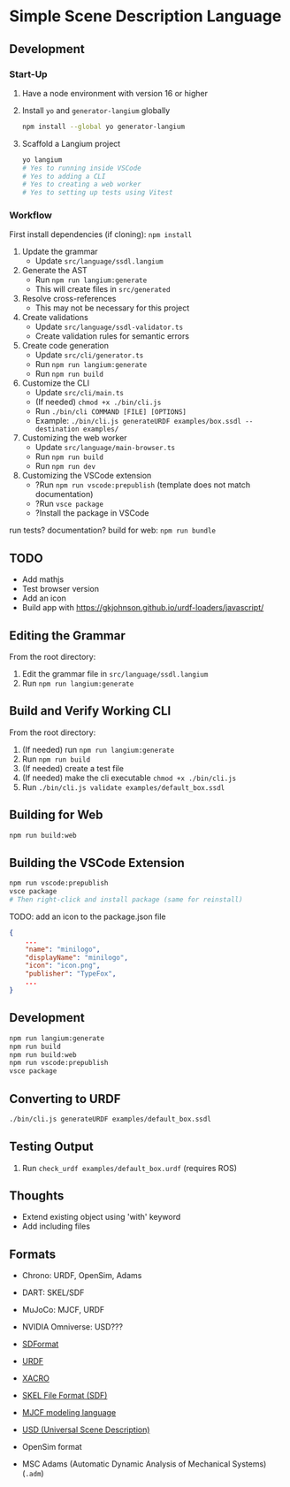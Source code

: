 # Simple Scene Description Language

## Development

### Start-Up

1. Have a node environment with version 16 or higher
2. Install `yo` and `generator-langium` globally

    ```bash
    npm install --global yo generator-langium
    ```

3. Scaffold a Langium project

    ```bash
    yo langium
    # Yes to running inside VSCode
    # Yes to adding a CLI
    # Yes to creating a web worker
    # Yes to setting up tests using Vitest
    ```

### Workflow

First install dependencies (if cloning): `npm install`

1. Update the grammar
    - Update `src/language/ssdl.langium`
2. Generate the AST
    - Run `npm run langium:generate`
    - This will create files in `src/generated`
3. Resolve cross-references
    - This may not be necessary for this project
4. Create validations
    - Update `src/language/ssdl-validator.ts`
    - Create validation rules for semantic errors
5. Create code generation
    - Update `src/cli/generator.ts`
    - Run `npm run langium:generate`
    - Run `npm run build`
6. Customize the CLI
    - Update `src/cli/main.ts`
    - (If needed) `chmod +x ./bin/cli.js`
    - Run `./bin/cli COMMAND [FILE] [OPTIONS]`
    - Example: `./bin/cli.js generateURDF examples/box.ssdl --destination examples/`
7. Customizing the web worker
    - Update `src/language/main-browser.ts`
    - Run `npm run build`
    - Run `npm run dev`
8. Customizing the VSCode extension
    - ?Run `npm run vscode:prepublish` (template does not match documentation)
    - ?Run `vsce package`
    - ?Install the package in VSCode

run tests?
documentation?
build for web: `npm run bundle`











## TODO

- Add mathjs
- Test browser version
- Add an icon
- Build app with https://gkjohnson.github.io/urdf-loaders/javascript/

## Editing the Grammar

From the root directory:

1. Edit the grammar file in `src/language/ssdl.langium`
2. Run `npm run langium:generate`

## Build and Verify Working CLI

From the root directory:

1. (If needed) run `npm run langium:generate`
2. Run `npm run build`
3. (If needed) create a test file
4. (If needed) make the cli executable `chmod +x ./bin/cli.js`
5. Run `./bin/cli.js validate examples/default_box.ssdl`

## Building for Web

```bash
npm run build:web
```

## Building the VSCode Extension

```bash
npm run vscode:prepublish
vsce package
# Then right-click and install package (same for reinstall)
```

TODO: add an icon to the package.json file

```json
{
    ...
    "name": "minilogo",
    "displayName": "minilogo",
    "icon": "icon.png",
    "publisher": "TypeFox",
    ...
}
```

## Development

```bash
npm run langium:generate
npm run build
npm run build:web
npm run vscode:prepublish
vsce package
```

## Converting to URDF

```bash
./bin/cli.js generateURDF examples/default_box.ssdl
```

## Testing Output

1. Run `check_urdf examples/default_box.urdf` (requires ROS)

## Thoughts

- Extend existing object using 'with' keyword
- Add including files

## Formats

- Chrono: URDF, OpenSim, Adams
- DART: SKEL/SDF
- MuJoCo: MJCF, URDF
- NVIDIA Omniverse: USD???

- [SDFormat](http://sdformat.org/)
- [URDF](http://wiki.ros.org/urdf)
- [XACRO](http://wiki.ros.org/xacro)
- [SKEL File Format (SDF)](https://dartsim.github.io/skel_file_format.html)
- [MJCF modeling language](https://mujoco.readthedocs.io/en/latest/XMLreference.html)
- [USD (Universal Scene Description)](https://openusd.org/release/index.html)
- OpenSim format
- MSC Adams (Automatic Dynamic Analysis of Mechanical Systems) (`.adm`)

